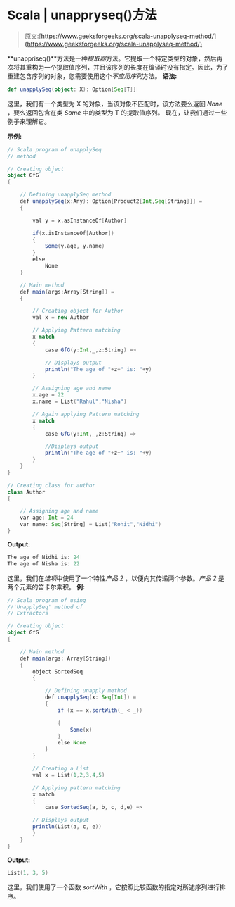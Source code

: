 # Scala | unappryseq()方法

> 原文:[https://www.geeksforgeeks.org/scala-unapplyseq-method/](https://www.geeksforgeeks.org/scala-unapplyseq-method/)

**unappriseq()**方法是一种*提取器*方法。它提取一个特定类型的对象，然后再次将其重构为一个提取值序列，并且该序列的长度在编译时没有指定。因此，为了重建包含序列的对象，您需要使用这个*不应用序列*方法。
**语法:**

```scala
def unapplySeq(object: X): Option[Seq[T]]
```

这里，我们有一个类型为 X 的对象，当该对象不匹配时，该方法要么返回 *None* ，要么返回包含在类 *Some* 中的类型为 T 的提取值序列。
现在，让我们通过一些例子来理解它。

**示例:**

```scala
// Scala program of unapplySeq
// method

// Creating object
object GfG
{

    // Defining unapplySeq method
    def unapplySeq(x:Any): Option[Product2[Int,Seq[String]]] = 
    {

        val y = x.asInstanceOf[Author] 

        if(x.isInstanceOf[Author]) 
        {
            Some(y.age, y.name)
        }     
        else
            None
    } 

    // Main method
    def main(args:Array[String]) = 
    {

        // Creating object for Author
        val x = new Author

        // Applying Pattern matching
        x match
        {
            case GfG(y:Int,_,z:String) =>

            // Displays output
            println("The age of "+z+" is: "+y)
        }

        // Assigning age and name
        x.age = 22
        x.name = List("Rahul","Nisha")

        // Again applying Pattern matching
        x match
        {                             
            case GfG(y:Int,_,z:String) => 

            //Displays output
            println("The age of "+z+" is: "+y)
        }
    }
}

// Creating class for author
class Author
{

    // Assigning age and name
    var age: Int = 24
    var name: Seq[String] = List("Rohit","Nidhi")
}
```

**Output:**

```scala
The age of Nidhi is: 24
The age of Nisha is: 22

```

这里，我们在*选项*中使用了一个特性*产品 2* ，以便向其传递两个参数。*产品 2* 是两个元素的笛卡尔乘积。
**例:**

```scala
// Scala program of using 
//'UnapplySeq' method of 
// Extractors

// Creating object
object GfG 
{

    // Main method
    def main(args: Array[String]) 
    {
        object SortedSeq
        {

            // Defining unapply method
            def unapplySeq(x: Seq[Int]) = 
            {
                if (x == x.sortWith(_ < _)) 

                {
                    Some(x) 
                }
                else None
            }
        }

        // Creating a List                     
        val x = List(1,2,3,4,5) 

        // Applying pattern matching
        x match 
        { 
            case SortedSeq(a, b, c, d,e) =>

        // Displays output
        println(List(a, c, e))
        } 
    }
}
```

**Output:**

```scala
List(1, 3, 5)

```

这里，我们使用了一个函数 *sortWith* ，它按照比较函数的指定对所述序列进行排序。